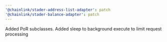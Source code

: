 ```yaml
---
'@chainlink/stader-address-list-adapter': patch
'@chainlink/stader-balance-adapter': patch
---
```


Added PoR subclasses. Added sleep to background execute to limit request processing
